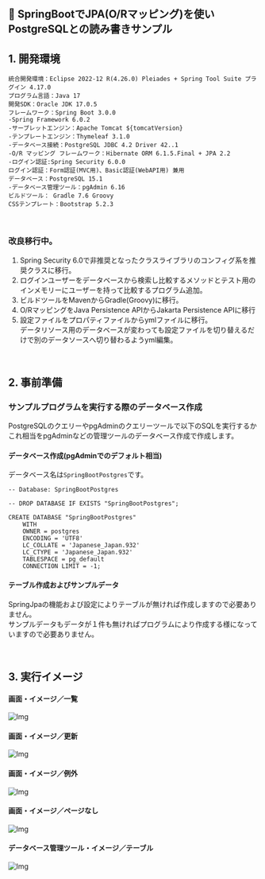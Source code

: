 ﻿## :leaves: SpringBootでJPA(O/Rマッピング)を使いPostgreSQLとの読み書きサンプル

## 1. 開発環境  
```
統合開発環境：Eclipse 2022-12 R(4.26.0) Pleiades + Spring Tool Suite プラグイン 4.17.0
プログラム言語：Java 17  
開発SDK：Oracle JDK 17.0.5  
フレームワーク：Spring Boot 3.0.0  
-Spring Framework 6.0.2  
-サーブレットエンジン：Apache Tomcat ${tomcatVersion}  
-テンプレートエンジン：Thymeleaf 3.1.0  
-データベース接続：PostgreSQL JDBC 4.2 Driver 42..1  
-O/R マッピング フレームワーク：Hibernate ORM 6.1.5.Final + JPA 2.2  
-ログイン認証:Spring Security 6.0.0
ログイン認証：Form認証(MVC用)、Basic認証(WebAPI用) 兼用
データベース：PostgreSQL 15.1
-データベース管理ツール：pgAdmin 6.16
ビルドツール： Gradle 7.6 Groovy
CSSテンプレート：Bootstrap 5.2.3
```

<br />

### 改良移行中。
1. Spring Security 6.0で非推奨となったクラスライブラリのコンフィグ系を推奨クラスに移行。  
2. ログインユーザーをデータベースから検索し比較するメソッドとテスト用のインメモリーにユーザーを持って比較するプログラム追加。  
3. ビルドツールをMavenからGradle(Groovy)に移行。  
4. O/RマッピングをJava Persistence APIからJakarta Persistence APIに移行  
5. 設定ファイルをプロパティファイルからymlファイルに移行。  
データリソース用のデータベースが変わっても設定ファイルを切り替えるだけで別のデータソースへ切り替わるようyml編集。  

<br />

## 2. 事前準備  
### サンプルプログラムを実行する際のデータベース作成  
PostgreSQLのクエリーやpgAdminのクエリーツールで以下のSQLを実行するかこれ相当をpgAdminなどの管理ツールのデータベース作成で作成します。  

#### データベース作成(pgAdminでのデフォルト相当)  
データベース名は`SpringBootPostgres`です。  

```
-- Database: SpringBootPostgres

-- DROP DATABASE IF EXISTS "SpringBootPostgres";

CREATE DATABASE "SpringBootPostgres"
    WITH 
    OWNER = postgres
    ENCODING = 'UTF8'
    LC_COLLATE = 'Japanese_Japan.932'
    LC_CTYPE = 'Japanese_Japan.932'
    TABLESPACE = pg_default
    CONNECTION LIMIT = -1;
````

#### テーブル作成およびサンプルデータ  
SpringJpaの機能および設定によりテーブルが無ければ作成しますので必要ありません。  
サンプルデータもデータが１件も無ければプログラムにより作成する様になっていますので必要ありません。  


<br />

## 3. 実行イメージ  
#### 画面・イメージ／一覧  
![Img](ReadmeImg.png)  

#### 画面・イメージ／更新  
![Img](ReadmeImg2.png)  

#### 画面・イメージ／例外  
![Img](ReadmeImg3.png)

#### 画面・イメージ／ページなし  
![Img](ReadmeImg4.png)

#### データベース管理ツール・イメージ／テーブル  
![Img](ReadmeImg5.png)  
  